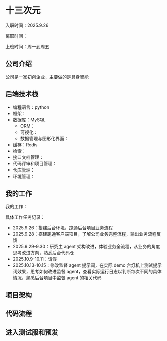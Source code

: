# 十三次元
入职时间：2025.9.26

离职时间：

上班时间：周一到周五

## 公司介绍
公司是一家初创企业，主要做的是具身智能

## 后端技术栈

* 编程语言：python
* 框架：
* 数据库：MySQL
    * ORM：
    * 可视化：
    * 数据管理与图形化界面：
* 缓存：Redis
* 检索：
* 接口文档管理：
* 代码评审和项目管理：
* 仓库管理：
* 环境管理：

## 我的工作
我的工作：



具体工作任务记录：

* 2025.9.26：搭建后台环境，跑通后台项目业务流程
* 2025.9.28：搭建跑通客户端项目，了解公司业务完整流程，输出业务流程反馈
* 2025.9.29-9.30：研究主 agent 架构改进，体验业务全流程，从业务的角度思考改进方向，熟悉后台代码仓
* 2025.10.9-10.11：请假
* 2025.10.13-10.15：修改监督 agent 提示词，在实际 demo 台灯机上测试提示词效果，思考如何改进监督 agent，查看实际运行日志以判断每次不同的具体情况，熟悉后台项目中监督 agent 的相关代码

## 项目架构


## 代码流程


## 进入测试服和预发
